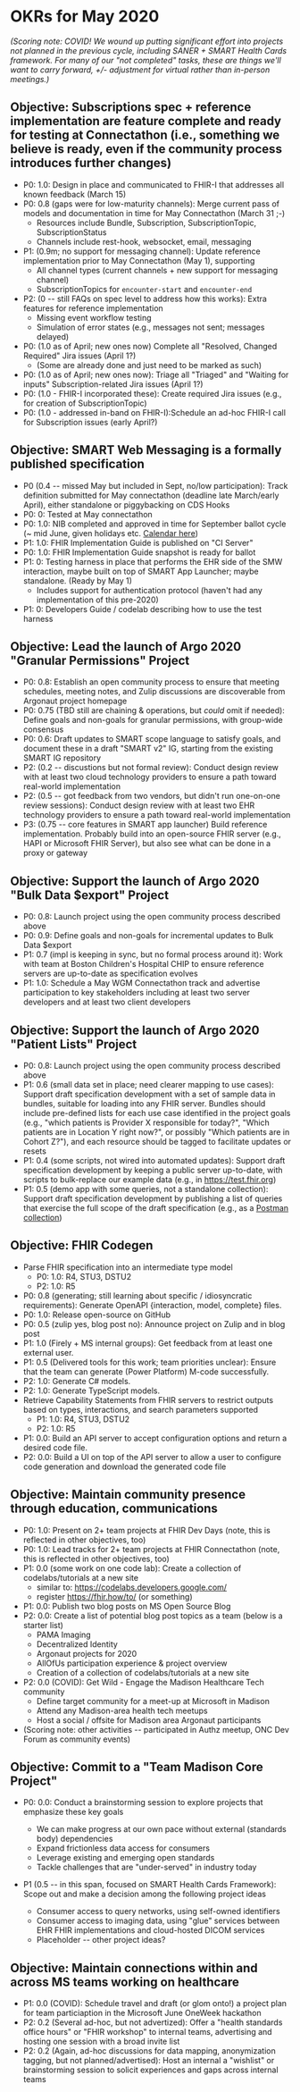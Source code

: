 # OKRs for May 2020

*(Scoring note: COVID! We wound up putting significant effort into projects not planned in the previous cycle, including SANER + SMART Health Cards framework. For many of our "not completed" tasks, these are things we'll want to carry forward, +/- adjustment for virtual rather than in-person meetings.)*


## Objective: Subscriptions spec + reference implementation are feature complete and ready for testing at Connectathon (i.e., something we believe is ready, even if the community process introduces further changes)
* P0: 1.0: Design in place and communicated to FHIR-I that addresses all known feedback (March 15)
* P0: 0.8 (gaps were for low-maturity channels): Merge current pass of models and documentation in time for May Connectathon (March 31 ;-)
    * Resources include Bundle, Subscription, SubscriptionTopic, SubscriptionStatus
    * Channels include rest-hook, websocket, email, messaging
* P1: (0.9m; no support for messaging channel): Update reference implementation prior to May Connectathon (May 1), supporting
    * All channel types (current channels + new support for messaging channel)
    * SubscriptionTopics for `encounter-start` and `encounter-end`
* P2: (0 -- still FAQs on spec level to address how this works): Extra features for reference implementation
    * Missing event workflow testing
    * Simulation of error states (e.g., messages not sent; messages delayed)
* P0: (1.0 as of April; new ones now) Complete all "Resolved, Changed Required" Jira issues (April 1?)
    * (Some are already done and just need to be marked as such)
* P0: (1.0 as of April; new ones now): Triage all "Triaged" and "Waiting for inputs" Subscription-related Jira issues (April 1?)
* P0: (1.0 - FHIR-I incorporated these): Create required Jira issues (e.g., for creation of SubscriptionTopic)
* P0: (1.0 - addressed in-band on FHIR-I):Schedule an ad-hoc FHIR-I call for Subscription issues (early April?)


## Objective: SMART Web Messaging is a formally published specification
* P0 (0.4 -- missed May but included in Sept, no/low participation): Track definition submitted for May connectathon (deadline late March/early April), either standalone or piggybacking on CDS Hooks
* P0: 0: Tested at May connectathon
* P0: 1.0: NIB completed and approved in time for September ballot cycle (~ mid June, given holidays etc. [Calendar here](https://confluence.hl7.org/display/HL7/HL7+Calendars#a024f57c-d5fc-4f39-8b26-bf9f1e280100-35717170))
* P1: 1.0: FHIR Implementation Guide is published on "CI Server"
* P0: 1.0: FHIR Implementation Guide snapshot is ready for ballot
* P1: 0: Testing harness in place that performs the EHR side of the SMW interaction, maybe built on top of SMART App Launcher; maybe standalone. (Ready by May 1)
    * Includes support for authentication protocol (haven't had any implementation of this pre-2020)
* P1: 0: Developers Guide / codelab describing how to use the test harness


## Objective: Lead the launch of Argo 2020 "Granular Permissions" Project
* P0: 0.8: Establish an open community process to ensure that meeting schedules, meeting notes, and Zulip discussions are discoverable from Argonaut project homepage
* P0: 0.75 (TBD still are chaining & operations, but *could* omit if needed): Define goals and non-goals for granular permissions, with group-wide consensus
* P0: 0.6: Draft updates to SMART scope language to satisfy goals, and document these in a draft "SMART v2" IG, starting from the existing SMART IG repository
* P2: (0.2 -- discustions but not formal review): Conduct design review with at least two cloud technology providers to ensure a path toward real-world implementation
* P2: (0.5 -- got feedback from two vendors, but didn't run one-on-one review sessions): Conduct design review with at least two EHR technology providers to ensure a path toward real-world implementation
* P3: (0.75 -- core features in SMART app launcher) Build reference implementation. Probably build into an open-source FHIR server (e.g., HAPI or Microsoft FHIR Server), but also see what can be done in a proxy or gateway


## Objective: Support the launch of Argo 2020 "Bulk Data $export" Project
* P0: 0.8: Launch project using the open community process described above
* P0: 0.9: Define goals and non-goals for incremental updates to Bulk Data $export
* P1: 0.7 (impl is keeping in sync, but no formal process around it): Work with team at Boston Children's Hospital CHIP to ensure reference servers are up-to-date as specification evolves
* P1: 1.0: Schedule a May WGM Connectathon track and advertise participation to key stakeholders including at least two server developers and at least two client developers


## Objective: Support the launch of Argo 2020 "Patient Lists" Project
* P0: 0.8: Launch project using the open community process described above
* P1: 0.6 (small data set in place; need clearer mapping to use cases): Support draft specification development with a set of sample data in bundles, suitable for loading into any FHIR server. Bundles should include pre-defined lists for each use case identified in the project goals (e.g., "which patients is Provider X responsible for today?", "Which patients are in Location Y right now?", or possibly "Which patients are in Cohort Z?"), and each resource should be tagged to facilitate updates or resets
* P1: 0.4 (some scripts, not wired into automated updates): Support draft specification development by keeping a public server up-to-date, with scripts to bulk-replace our example data (e.g., in https://test.fhir.org)
* P1: 0.5 (demo app with some queries, not a standalone collection): Support draft specification development by publishing a list of queries that exercise the full scope of the draft specification (e.g., as a [Postman collection](https://blog.postman.com/2015/07/02/introducing-postman-collection-format-schema/))


## Objective: FHIR Codegen
* Parse FHIR specification into an intermediate type model
    * P0: 1.0: R4, STU3, DSTU2
    * P2: 1.0: R5
* P0: 0.8 (generating; still learning about specific / idiosyncratic requirements): Generate OpenAPI {interaction, model, complete} files.
* P0: 1.0: Release open-source on GitHub
* P0: 0.5 (zulip yes, blog post no): Announce project on Zulip and in blog post
* P1: 1.0 (Firely + MS internal groups): Get feedback from at least one external user. 
* P1: 0.5 (Delivered tools for this work; team priorities unclear): Ensure that the team can generate (Power Platform) M-code successfully.
* P2: 1.0: Generate C# models.
* P2: 1.0: Generate TypeScript models.
* Retrieve Capability Statements from FHIR servers to restrict outputs based on types, interactions, and search parameters supported
    * P1: 1.0: R4, STU3, DSTU2
    * P2: 1.0: R5
* P1: 0.0: Build an API server to accept configuration options and return a desired code file.
* P2: 0.0: Build a UI on top of the API server to allow a user to configure code generation and download the generated code file


## Objective: Maintain community presence through education, communications
* P0: 1.0: Present on 2+ team projects at FHIR Dev Days (note, this is reflected in other objectives, too)
* P0: 1.0: Lead tracks for 2+ team projects at FHIR Connectathon (note, this is reflected in other objectives, too)
* P1: 0.0 (some work on one code lab): Create a collection of codelabs/tutorials at a new site
    * similar to: https://codelabs.developers.google.com/
    * register https://fhir.how/to/ (or something)
* P1: 0.0: Publish two blog posts on MS Open Source Blog
* P2: 0.0: Create a list of potential blog post topics as a team (below is a starter list)
    * PAMA Imaging
    * Decentralized Identity
    * Argonaut projects for 2020
    * AllOfUs participation experience & project overview
    * Creation of a collection of codelabs/tutorials at a new site
* P2: 0.0 (COVID): Get Wild - Engage the Madison Healthcare Tech community
    * Define target community for a meet-up at Microsoft in Madison
    * Attend any Madison-area health tech meetups
    * Host a social / offsite for Madison area Argonaut participants
* (Scoring note: other activities -- participated in Authz meetup, ONC Dev Forum as community events)


## Objective: Commit to a "Team Madison Core Project"
* P0: 0.0: Conduct a brainstorming session to explore projects that emphasize these key goals
    * We can make progress at our own pace without external (standards body) dependencies
    * Expand frictionless data access for consumers
    * Leverage existing and emerging open standards
    * Tackle challenges that are "under-served" in industry today

* P1 (0.5 -- in this span, focused on SMART Health Cards Framework): Scope out and make a decision among the following project ideas
    * Consumer access to query networks, using self-owned identifiers
    * Consumer access to imaging data, using "glue" services between EHR FHIR implementations and cloud-hosted DICOM services
    * Placeholder -- other project ideas?


## Objective: Maintain connections within and across MS teams working on healthcare 
* P1: 0.0 (COVID): Schedule travel and draft (or glom onto!) a project plan for team particiaption in the Microsoft June OneWeek hackathon
* P2: 0.2 (Several ad-hoc, but not advertized): Offer a "health standards office hours" or "FHIR workshop" to internal teams, advertising and hosting one session with a broad invite list
* P2: 0.2 (Again, ad-hoc discussions for data mapping, anonymization tagging, but not planned/advertised): Host an internal a "wishlist" or brainstorming session to solicit experiences and gaps across internal teams
